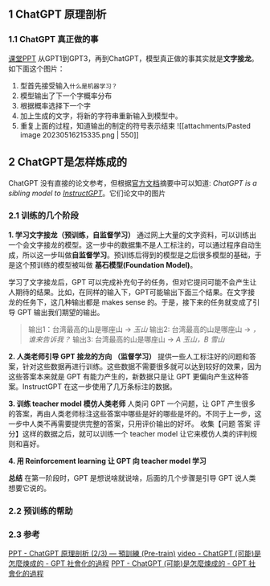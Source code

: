 
## 1 ChatGPT 原理剖析
### 1.1 ChatGPT 真正做的事
[课堂PPT](https://drive.google.com/file/d/1MPoOeCuO2sX1NVRdJYC79XXdK8un6h1H/view)
从GPT1到GPT3，再到ChatGPT，模型真正做的事其实就是**文字接龙**。如下面这个图片：
1. 型首先接受输入`什么是机器学习？`
2. 模型输出了下一个字概率分布
3. 根据概率选择下一个字
4. 加上生成的文字，将新的字符串重新输入到模型中。
5. 重复上面的过程，知道输出的制定的符号表示结束
![[attachments/Pasted image 20230516215335.png | 550]]

## 2 ChatGPT是怎样炼成的
ChatGPT 没有直接的论文参考，但根据[官方文档](https://openai.com/blog/chatgpt/)摘要中可以知道: *ChatGPT is a sibling model to [InstructGPT](https://openai.com/blog/instruction-following/)*。它们论文中的图片
### 2.1 训练的几个阶段
**1. 学习文字接龙（预训练，自监督学习）**
通过网上大量的文字资料，可以训练出一个会文字接龙的模型。这一步中的数据集不是人工标注的，可以通过程序自动生成，所以这一步叫做**自监督学习**。预训练后得到的模型是之后很多模型的基础，于是这个预训练的模型被叫做 **基石模型(Foundation Model)**。

学习了文字接龙后，GPT 可以完成补充句子的任务，但对它提问可能不会产生让人期待的结果。比如，在同样的输入下，GPT可能输出下面三个结果。在文字接龙的任务下，这几种输出都是 makes sense 的。于是，接下来的任务就变成了引导 GPT 输出我们期望的输出。

> 输出1：台湾最高的山是哪座山  -> *玉山*
> 输出2:  台湾最高的山是哪座山  ->  *，谁来告诉我？*
> 输出3:  台湾最高的山是哪座山  ->  *A 玉山，B 雪山*


**2. 人类老师引导 GPT 接龙的方向 （监督学习）**
提供一些人工标注好的问题和答案，针对这些数据再进行训练。这些数据不需要很多就可以达到较好的效果，因为这些答案本来就是 GPT 有能力产生的，新数据只是让 GPT 更偏向产生这种答案。InstructGPT 在这一步使用了几万条标注的数据。

**3. 训练 teacher model 模仿人类老师**
人类问 GPT 一个问题，让 GPT 产生很多的答案，再由人类老师标注这些答案中哪些是好的哪些是坏的。不同于上一步，这一步中人类不再需要提供完整的答案，只用评价输出的好坏。
收集【问题 答案 评分】这样的数据之后，就可以训练一个 teacher model 让它来模仿人类的评判规则和喜好。

**4. 用 Reinforcement learning 让 GPT 向 teacher model 学习**

**总结**
在第一阶段时，GPT 是想说啥就说啥，后面的几个步骤是引导 GPT 说人类想要它说的。

### 2.2 预训练的帮助

 

### 2.3 参考
[PPT - ChatGPT 原理剖析 (2/3) — 預訓練 (Pre-train)](https://drive.google.com/file/d/1Ue4J-Kk4ScFTq-UIs8hW9E2h5BAbu-oo/view)
[video - ChatGPT (可能)是怎麼煉成的 - GPT 社會化的過程](https://www.youtube.com/watch?v=e0aKI2GGZNg)
[PPT - ChatGPT (可能)是怎麼煉成的 - GPT 社會化的過程](https://www.youtube.com/redirect?event=video_description&redir_token=QUFFLUhqbDJHYmFYX3JFUmx2aFl6THNKSUhaMjBZYzVEd3xBQ3Jtc0tsRHhfU0RhNnlNZGtGNk5BYko2SHBZOHRMa1Y3bTdRa3ZhTVVpNVZEVVgtSW0tTEJ0M3VMelhiVVZkTVV2azJUM1k2cXA4NTNnc2xJYm5rVmpTTFNEVWd6WERfOEJqb1lXNDBPTjNvSHNIMDNSZHlFVQ&q=https%3A%2F%2Fdocs.google.com%2Fpresentation%2Fd%2F1vDT11ec_nY6P0o--NHq9col5XEE4tHBw%2Fedit%3Fusp%3Dsharing%26ouid%3D115046073158939078465%26rtpof%3Dtrue%26sd%3Dtrue&v=e0aKI2GGZNg)
